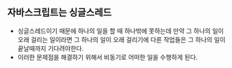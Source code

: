 ## 자바스크립트는 싱글스레드

- 싱글스레드이기 때문에 하나의 일을 할 때 하나밖에 못하는데 만약 그 하나의 일이 오래 걸리는 일이라면 그 하나의 일이 오래 걸리기에 다른 작업들은 그 하나의 일이 끝날때까지 기다려야한다.
- 이러한 문제점을 해결하기 위해서 비동기로 어떠한 일을 수행하게 된다.
